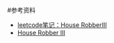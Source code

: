 #参考资料
* [leetcode笔记：House RobberIII](http://www.2cto.com/kf/201603/493582.html)
* [House Robber III](http://www.siukwan.sinaapp.com/?p=1013)
